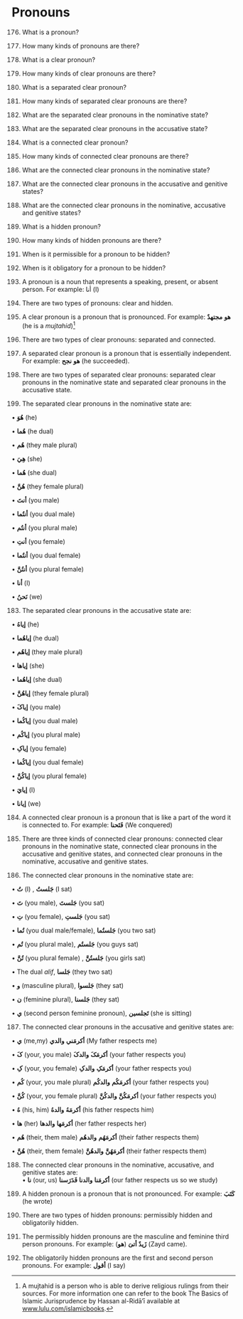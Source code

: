 Pronouns
========

176. What is a pronoun?

177. How many kinds of pronouns are there?

178. What is a clear pronoun?

179. How many kinds of clear pronouns are there?

180. What is a separated clear pronoun?

181. How many kinds of separated clear pronouns are there?

182. What are the separated clear pronouns in the nominative state?

183. What are the separated clear pronouns in the accusative state?

184. What is a connected clear pronoun?

185. How many kinds of connected clear pronouns are there?

186. What are the connected clear pronouns in the nominative state?

187. What are the connected clear pronouns in the accusative and
genitive states?

188. What are the connected clear pronouns in the nominative, accusative
and genitive states?

189. What is a hidden pronoun?

190. How many kinds of hidden pronouns are there?

191. When is it permissible for a pronoun to be hidden?

192. When is it obligatory for a pronoun to be hidden?

176. A pronoun is a noun that represents a speaking, present, or absent
person. For example: أنا (I)

177. There are two types of pronouns: clear and hidden.

178. A clear pronoun is a pronoun that is pronounced. For example:
**هو** **مجتهدٌ** (he is a *mujtahid*)[^1]

179. There are two types of clear pronouns: separated and connected.

180. A separated clear pronoun is a pronoun that is essentially
independent. For example: **هو** **نجح** (he succeeded).

181. There are two types of separated clear pronouns: separated clear
pronouns in the nominative state and separated clear pronouns in the
accusative state.

182. The separated clear pronouns in the nominative state are:

• **هُوَ** (he)

• **هُما** (he dual)

• **هُم** (they male plural)

• **هِيَ** (she)

• **هُما** (she dual)

• **هُنَّ** (they female plural)

• **أنتَ** (you male)

• **أنتُما** (you dual male)

• **أنتُم** (you plural male)

• **أنتِ** (you female)

• **أنتُما** (you dual female)

• **أنتُنَّ** (you plural female)

• **أنا** (I)

• **نَحنُ** (we)

183. The separated clear pronouns in the accusative state are:

• **إیاهُ** (he)

• **إیاهُما** (he dual)

• **إیاهُم** (they male plural)

• **إیاها** (she)

• **إیاهُما** (she dual)

• **إیاهُنَّ** (they female plural)

• **إیاکَ** (you male)

• **إیاکُما** (you dual male)

• **إیاکُم** (you plural male)

• **إیاکِ** (you female)

• **إیاکُما** (you dual female)

• **إیاکُنَّ** (you plural female)

• **إیايَ** (I)

• **إیانا** (we)

184. A connected clear pronoun is a pronoun that is like a part of the
word it is connected to. For example: **فَتَحنا** (We conquered)

185. There are three kinds of connected clear pronouns: connected clear
pronouns in the nominative state, connected clear pronouns in the
accusative and genitive states, and connected clear pronouns in the
nominative, accusative and genitive states.

186. The connected clear pronouns in the nominative state are:

• **تُ** (I) , **جَلستُ** (I sat)

• **تَ** (you male), **جَلستَ** (you sat)

• **تِ** (you female), **جَلستِ** (you sat)

• **تُما** (you dual male/female), **جَلستُما** (you two sat)

• **تُم** (you plural male), **جَلستُم** (you guys sat)

• **تُنَّ** (you plural female) , **جَلستُنَّ** (you girls sat)

• The dual *alif*, **جَلسا** (they two sat)

• **و** (masculine plural), **جَلسوا** (they sat)

• **ن** (feminine plural), **جَلسنا** (they sat)

• **ي** (second person feminine pronoun), **تَجلسین** (she is sitting)

187. The connected clear pronouns in the accusative and genitive states
are:

• **ي** (me,my) **أکرمَني** **والدي** (My father respects me)

• **کَ** (your, you male) **أکرمَکَ** **والدکَ** (your father respects
you)

• **کِ** (your, you female) **أکرمَکِ** **والدکِ** (your father respects
you)

• **کُم** (your, you male plural) **أکرمَکُم** **والدکُم** (your father
respects you)

• **کُنَّ** (your, you female plural) **أکرمَکُنَّ** **والدکُنَّ** (your
father respects you)

• **هُ** (his, him) **أکرمَهُ** **والدهُ** (his father respects him)

• **ها** (her) **أکرمَها** **والدها** (her father respects her)

• **هُم** (their, them male) **أکرمَهُم** **والدهُم** (their father
respects them)

• **هُنَّ** (their, them female) **أکرمَهُنَّ** **والدهُنَّ** (their
father respects them)

188. The connected clear pronouns in the nominative, accusative, and
genitive states are:  
 • **نا** (our, us) **أکرمَنا** **والدنا** **فَدَرَسنا** (our father
respects us so we study)

189. A hidden pronoun is a pronoun that is not pronounced. For example:
**کَتَبَ** (he wrote)

190. There are two types of hidden pronouns: permissibly hidden and
obligatorily hidden.

191. The permissibly hidden pronouns are the masculine and feminine
third person pronouns. For example: **زَیدٌ** **أتیَ** (**هو**) (Zayd
came).

192. The obligatorily hidden pronouns are the first and second person
pronouns. For example: **أقول** (I say)

[^1]: A mujtahid is a person who is able to derive religious rulings
from their sources. For more information one can refer to the book The
Basics of Islamic Jurisprudence by Hassan al-Ridā’ī available at
www.lulu.com/islamicbooks.


